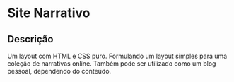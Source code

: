 # Site Narrativo
## Descrição
Um layout com HTML e CSS puro. Formulando um layout simples para uma coleção de narrativas online. Também pode ser utilizado como um blog pessoal, dependendo do conteúdo.
